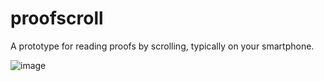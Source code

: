 # proofscroll

A prototype for reading proofs by scrolling, typically on your smartphone.

![image](https://user-images.githubusercontent.com/43071857/219352690-10377016-755f-42f4-9183-dafa61869ed9.png)

